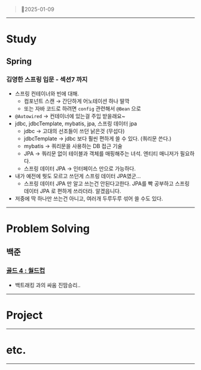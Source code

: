 > 🧊2025-01-09
> 

---

# Study

## Spring

### 김영한 스프링 입문 - 섹션7 까지

- 스프링 컨테이너와 빈에 대해.
    - 컴포넌트 스캔 → 간단하게 어노테이션 하나 딸깍
    - 또는 자바 코드로 하려면 `config` 관련해서 `@Bean` 으로
- `@Autowired` → 컨테이너에 있는걸 주입 받을래요~
- jdbc, jdbcTemplate, mybatis, jpa, 스프링 데이터 jpa
    - jdbc → 고대의 선조들이 쓰던 낡은것 (무섭다)
    - jdbcTemplate → jdbc 보다 훨씬 편하게 쓸 수 있다. (쿼리문 쓴다.)
    - mybatis → 쿼리문을 사용하는 DB 접근 기술
    - JPA → 쿼리문 없이 테이블과 객체를 매핑해주는 녀석. 엔티티 매니저가 필요하다.
    - 스프링 데이터 JPA → 인터페이스 만으로 가능하다.
- 내가 예전에 뭣도 모르고 쓰던게 스프링 데이터 JPA였군…
    - 스프링 데이터 JPA 만 알고 쓰는건 안된다고한다. JPA를 빡 공부하고 스프링 데이터 JPA 로 편하게 쓰라더라. 알겠읍니다.
- 저중에 딱 하나만 쓰는건 아니고, 여러개 두루두루 섞어 쓸 수도 있다.

---

# Problem Solving

## 백준

### [골드 4 : 월드컵](https://www.acmicpc.net/problem/6987)

- 백트래킹 과의 싸움 진땀승리..

---

# Project

---

# etc.

---
